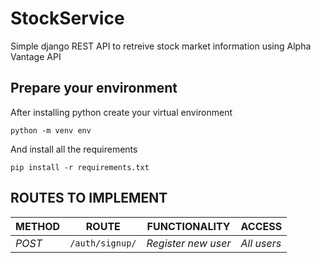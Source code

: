 # StockService

Simple django REST API to retreive stock market information using Alpha Vantage API

## Prepare your environment

After installing python create your virtual environment

`python -m venv env`

And install all the requirements

`pip install -r requirements.txt`

## ROUTES TO IMPLEMENT

| METHOD | ROUTE | FUNCTIONALITY |ACCESS|
| ------- | ----- | ------------- | ------------- |
| *POST* | ```/auth/signup/``` | _Register new user_| _All users_|
